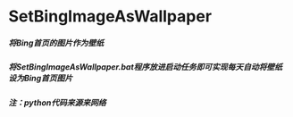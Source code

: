 # SetBingImageAsWallpaper
##### 将Bing首页的图片作为壁纸
##### 将SetBingImageAsWallpaper.bat程序放进启动任务即可实现每天自动将壁纸设为Bing首页图片
##### 注：python代码来源来网络
